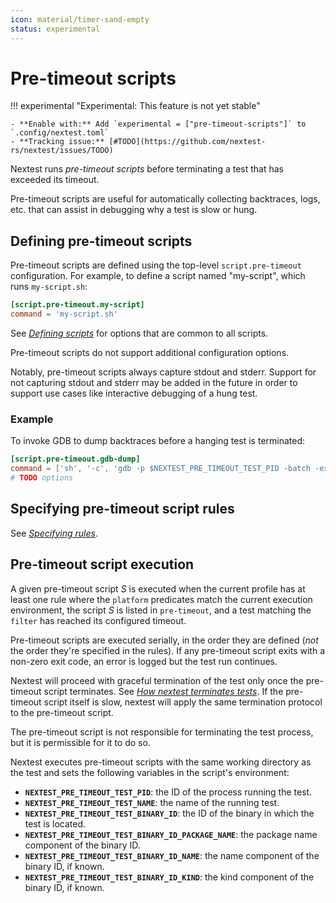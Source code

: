 ```yaml
---
icon: material/timer-sand-empty
status: experimental
---
```


<!-- md:version 0.9.59 -->

# Pre-timeout scripts

!!! experimental "Experimental: This feature is not yet stable"

    - **Enable with:** Add `experimental = ["pre-timeout-scripts"]` to `.config/nextest.toml`
    - **Tracking issue:** [#TODO](https://github.com/nextest-rs/nextest/issues/TODO)


Nextest runs *pre-timeout scripts* before terminating a test that has exceeded
its timeout.

Pre-timeout scripts are useful for automatically collecting backtraces, logs, etc. that can assist in debugging why a test is slow or hung.

## Defining pre-timeout scripts

Pre-timeout scripts are defined using the top-level `script.pre-timeout` configuration. For example, to define a script named "my-script", which runs `my-script.sh`:

```toml title="Script definition in <code>.config/nextest.toml</code>"
[script.pre-timeout.my-script]
command = 'my-script.sh'
```

See [_Defining scripts_](index.md#defining-scripts) for options that are common to all scripts.

Pre-timeout scripts do not support additional configuration options.

Notably, pre-timeout scripts always capture stdout and stderr. Support for not capturing stdout and stderr may be added in the future in order to support use cases like interactive debugging of a hung test.

### Example

To invoke GDB to dump backtraces before a hanging test is terminated:

```toml title="Advanced pre-timeout script definition"
[script.pre-timeout.gdb-dump]
command = ['sh', '-c', 'gdb -p $NEXTEST_PRE_TIMEOUT_TEST_PID -batch -ex "thread apply all backtrace"']
# TODO options
```

## Specifying pre-timeout script rules

See [_Specifying rules_](index.md#specifying-rules).

## Pre-timeout script execution

A given pre-timeout script _S_ is executed when the current profile has at least one rule where the `platform` predicates match the current execution environment, the script _S_ is listed in `pre-timeout`, and a test matching the `filter` has reached its configured timeout.

Pre-timeout scripts are executed serially, in the order they are defined (_not_ the order they're specified in the rules). If any pre-timeout script exits with a non-zero exit code, an error is logged but the test run continues.

Nextest will proceed with graceful termination of the test only once the pre-timeout script terminates. See [_How nextest terminates tests_](#defining-pre-timeout-scripts). If the pre-timeout script itself is slow, nextest will apply the same termination protocol to the pre-timeout script.

The pre-timeout script is not responsible for terminating the test process, but it is permissible for it to do so.

Nextest executes pre-timeout scripts with the same working directory as the test and sets the following variables in the script's environment:

* **`NEXTEST_PRE_TIMEOUT_TEST_PID`**: the ID of the process running the test.
* **`NEXTEST_PRE_TIMEOUT_TEST_NAME`**: the name of the running test.
* **`NEXTEST_PRE_TIMEOUT_TEST_BINARY_ID`**: the ID of the binary in which the test is located.
* **`NEXTEST_PRE_TIMEOUT_TEST_BINARY_ID_PACKAGE_NAME`**: the package name component of the binary ID.
* **`NEXTEST_PRE_TIMEOUT_TEST_BINARY_ID_NAME`**: the name component of the binary ID, if known.
* **`NEXTEST_PRE_TIMEOUT_TEST_BINARY_ID_KIND`**: the kind component of the binary ID, if known.

<!-- TODO: a protocol for writing script logs to a file and telling nextest to attach them to JUnit reports? -->
